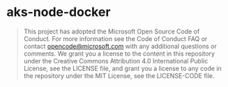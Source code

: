 # aks-node-docker

> This project has adopted the Microsoft Open Source Code of Conduct. For more information see the Code of Conduct FAQ or contact opencode@microsoft.com with any additional questions or comments. We grant you a license to the content in this repository under the Creative Commons Attribution 4.0 International Public License, see the LICENSE file, and grant you a license to any code in the repository under the MIT License, see the LICENSE-CODE file.

